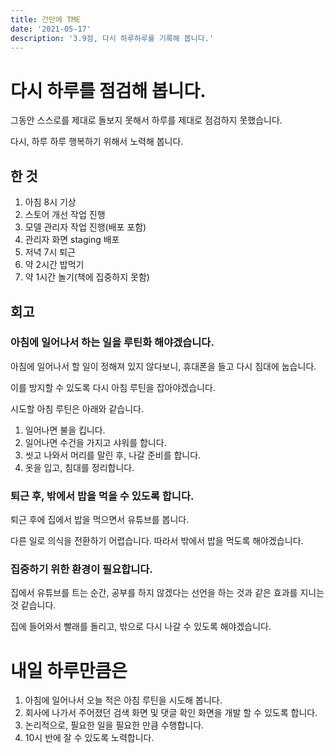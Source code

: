 ```yaml
---
title: 간만에 TME
date: '2021-05-17'
description: '3.9점, 다시 하루하루를 기록해 봅니다.'
---
```


# 다시 하루를 점검해 봅니다.

그동안 스스로를 제대로 돌보지 못해서 하루를 제대로 점검하지 못했습니다.

다시, 하루 하루 행복하기 위해서 노력해 봅니다.

## 한 것

1. 아침 8시 기상
1. 스토어 개선 작업 진행
1. 모델 관리자 작업 진행(배포 포함)
1. 관리자 화면 staging 배포
1. 저녁 7시 퇴근
1. 약 2시간 밥먹기
1. 약 1시간 놀기(책에 집중하지 못함)

## 회고

### 아침에 일어나서 하는 일을 루틴화 해야겠습니다.

아침에 일어나서 할 일이 정해져 있지 않다보니, 휴대폰을 들고 다시 침대에 눕습니다.

이를 방지할 수 있도록 다시 아침 루틴을 잡아야겠습니다.

시도할 아침 루틴은 아래와 같습니다.

1. 일어나면 불을 킵니다.
1. 일어나면 수건을 가지고 샤워를 합니다.
1. 씻고 나와서 머리를 말린 후, 나갈 준비를 합니다.
1. 옷을 입고, 침대를 정리합니다.

### 퇴근 후, 밖에서 밥을 먹을 수 있도록 합니다.

퇴근 후에 집에서 밥을 먹으면서 유튜브를 봅니다.

다른 일로 의식을 전환하기 어렵습니다. 따라서 밖에서 밥을 먹도록 해야겠습니다.

### 집중하기 위한 환경이 필요합니다.

집에서 유튜브를 트는 순간, 공부를 하지 않겠다는 선언을 하는 것과 같은 효과를 지니는 것 같습니다.

집에 들어와서 빨래를 돌리고, 밖으로 다시 나갈 수 있도록 해야겠습니다.

# 내일 하루만큼은

1. 아침에 일어나서 오늘 적은 아침 루틴을 시도해 봅니다.
1. 회사에 나가서 주어졌던 검색 화면 및 댓글 확인 화면을 개발 할 수 있도록 합니다.
1. 논리적으로, 필요한 일을 필요한 만큼 수행합니다.
1. 10시 반에 잘 수 있도록 노력합니다.
